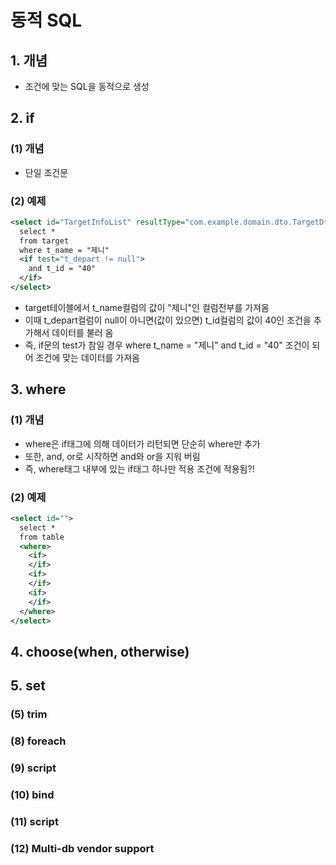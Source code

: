 # 동적 SQL
## 1. 개념
* 조건에 맞는 SQL을 동적으로 생성

## 2. if
### (1) 개념
* 단일 조건문

### (2) 예제
```xml
<select id="TargetInfoList" resultType="com.example.domain.dto.TargetDto">
  select *
  from target
  where t_name = "제니"
  <if test="t_depart != null">
    and t_id = "40"
  </if>
</select>
```
* target테이블에서 t_name컬럼의 값이 "제니"인 컬럼전부를 가져옴
* 이때 t_depart컬럼이 null이 아니면(값이 있으면) t_id컬럼의 값이 40인 조건을 추가해서 데이터를 불러 옴
* 즉, if문의 test가 참일 경우  where t_name = "제니" and t_id = "40" 조건이 되어 조건에 맞는 데이터를 가져옴

## 3. where
### (1) 개념
* where은 if태그에 의해 데이터가 리턴되면 단순히 where만 추가
* 또한, and, or로 시작하면 and와 or을 지워 버림
* 즉, where태그 내부에 있는 if태그 하나만 적용 조건에 적용됨?!

### (2) 예제
```xml
<select id="">
  select *
  from table
  <where>
    <if>
    </if>
    <if>
    </if>
    <if>
    </if>
  </where>
</select>
```

## 4. choose(when, otherwise)


## 5. set
### (5) trim
### (8) foreach
### (9) script
### (10) bind
### (11) script
### (12) Multi-db vendor support
